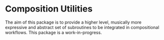 # Composition Utilities

The aim of this package is to provide a higher level, musically more expressive and abstract set of subroutines to be
integrated in compositional workflows.
This package is a work-in-progress.
